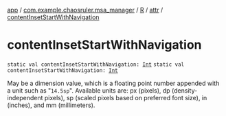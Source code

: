 [app](../../../index.md) / [com.example.chaosruler.msa_manager](../../index.md) / [R](../index.md) / [attr](index.md) / [contentInsetStartWithNavigation](.)

# contentInsetStartWithNavigation

`static val contentInsetStartWithNavigation: `[`Int`](https://kotlinlang.org/api/latest/jvm/stdlib/kotlin/-int/index.html)
`static val contentInsetStartWithNavigation: `[`Int`](https://kotlinlang.org/api/latest/jvm/stdlib/kotlin/-int/index.html)

May be a dimension value, which is a floating point number appended with a unit such as "`14.5sp`". Available units are: px (pixels), dp (density-independent pixels), sp (scaled pixels based on preferred font size), in (inches), and mm (millimeters).

